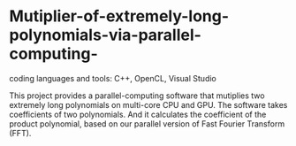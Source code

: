# Mutiplier-of-extremely-long-polynomials-via-parallel-computing-


coding languages and tools: C++, OpenCL, Visual Studio

This project provides a parallel-computing software that mutiplies two extremely long polynomials on multi-core CPU and GPU. The software takes coefficients of two polynomials. And it calculates the coefficient of the product polynomial, based on our parallel version of Fast Fourier Transform (FFT). 
